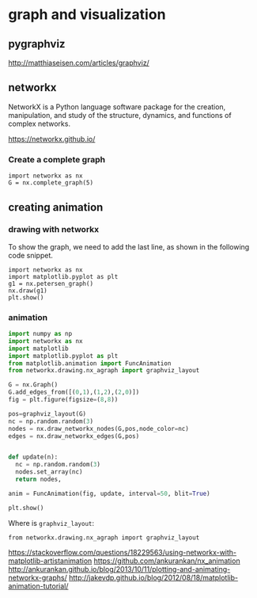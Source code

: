 # graph and visualization


## pygraphviz

http://matthiaseisen.com/articles/graphviz/

## networkx

NetworkX is a Python language software package for the creation,
manipulation, and study of the structure, dynamics, and functions
of complex networks.

https://networkx.github.io/


### Create a complete graph


```
import networkx as nx
G = nx.complete_graph(5)
```

## creating animation

### drawing with networkx

To show the graph, we need to add the last line, as shown
in the following code snippet.

```
import networkx as nx
import matplotlib.pyplot as plt
g1 = nx.petersen_graph()
nx.draw(g1)
plt.show()
```

### animation

```python
import numpy as np
import networkx as nx
import matplotlib
import matplotlib.pyplot as plt
from matplotlib.animation import FuncAnimation
from networkx.drawing.nx_agraph import graphviz_layout

G = nx.Graph()
G.add_edges_from([(0,1),(1,2),(2,0)])
fig = plt.figure(figsize=(8,8))

pos=graphviz_layout(G)
nc = np.random.random(3)
nodes = nx.draw_networkx_nodes(G,pos,node_color=nc)
edges = nx.draw_networkx_edges(G,pos)


def update(n):
  nc = np.random.random(3)
  nodes.set_array(nc)
  return nodes,

anim = FuncAnimation(fig, update, interval=50, blit=True)

plt.show()
```

Where is `graphviz_layout`:

```
from networkx.drawing.nx_agraph import graphviz_layout
```

https://stackoverflow.com/questions/18229563/using-networkx-with-matplotlib-artistanimation
https://github.com/ankurankan/nx_animation
http://ankurankan.github.io/blog/2013/10/11/plotting-and-animating-networkx-graphs/
http://jakevdp.github.io/blog/2012/08/18/matplotlib-animation-tutorial/
